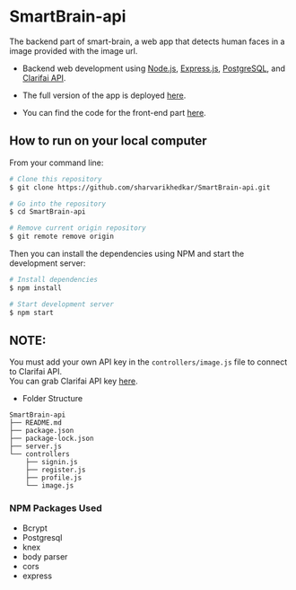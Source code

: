 # SmartBrain-api

The backend part of smart-brain, a web app that detects human faces in a image provided with the image url.

- Backend web development using [Node.js](https://nodejs.org/en/), [Express.js](https://expressjs.com/), [PostgreSQL](https://www.postgresql.org/), and [Clarifai API](https://www.clarifai.com/models/face-detection-image-recognition-model-a403429f2ddf4b49b307e318f00e528b-detection).

- The full version of the app is deployed [here](https://smartbrain-12.herokuapp.com/).

- You can find the code for the front-end part [here](https://github.com/mandar242/SmartBrain).

## How to run on your local computer
From your command line:

```bash
# Clone this repository
$ git clone https://github.com/sharvarikhedkar/SmartBrain-api.git

# Go into the repository
$ cd SmartBrain-api

# Remove current origin repository
$ git remote remove origin

```

Then you can install the dependencies using NPM and start the development server:

```bash
# Install dependencies
$ npm install

# Start development server
$ npm start
```

## NOTE:<br /> 
You must add your own API key in the `controllers/image.js` file to connect to Clarifai API.<br />
You can grab Clarifai API key [here](https://www.clarifai.com/).

- Folder Structure
```
SmartBrain-api
├── README.md
├── package.json
├── package-lock.json
├── server.js
└── controllers
    ├── signin.js
    ├── register.js
    ├── profile.js
    └── image.js        
```

### NPM Packages Used
- Bcrypt
- Postgresql
- knex
- body parser
- cors
- express
